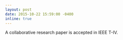 ```yaml
---
layout: post
date: 2015-10-22 15:59:00 -0400
inline: true
---
```


A collaborative research paper is accepted in IEEE T-IV.
